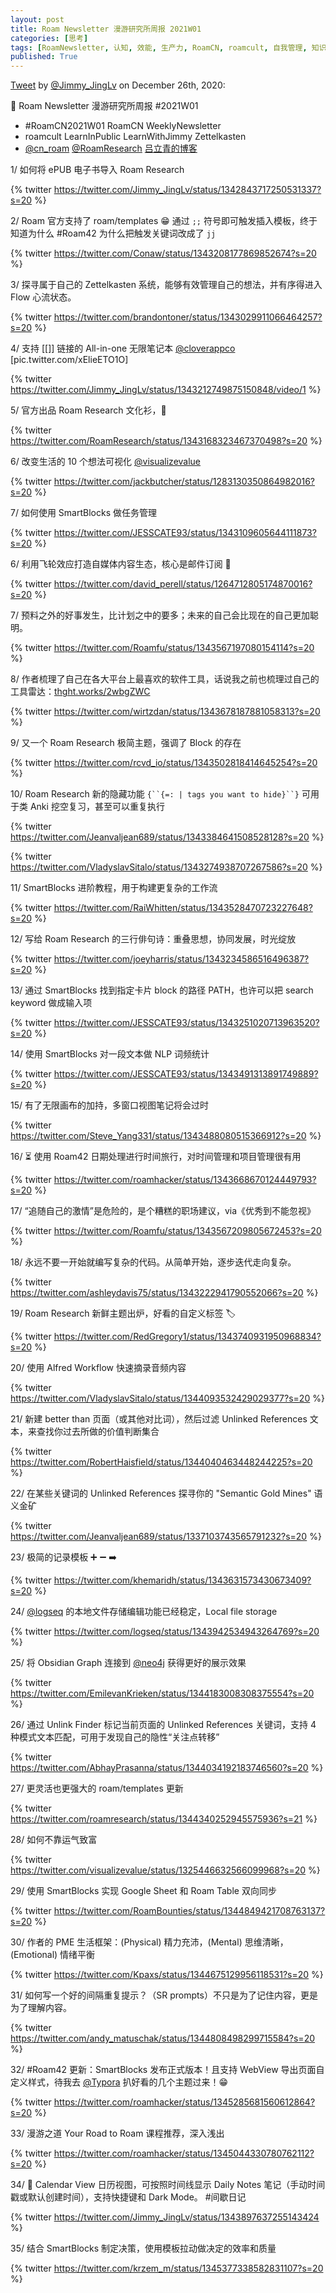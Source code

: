 ```yaml
---
layout: post
title: Roam Newsletter 漫游研究所周报 2021W01
categories: [思考]
tags: [RoamNewsletter, 认知, 效能, 生产力, RoamCN, roamcult, 自我管理, 知识创造, RoamResearch]
published: True
---
```


[Tweet](https://twitter.com/i/status/1342843410021900289) by [@Jimmy_JingLv](https://twitter.com/Jimmy_JingLv) on December 26th, 2020:

📮 Roam Newsletter 漫游研究所周报 #2021W01
- #RoamCN2021W01 RoamCN WeeklyNewsletter
- roamcult LearnInPublic LearnWithJimmy Zettelkasten
- [@cn_roam](https://twitter.com/cn_roam) [@RoamResearch](https://twitter.com/RoamResearch) [吕立青的博客](http://roamcult.vip)

1/ 如何将 ePUB 电子书导入 Roam Research

{% twitter https://twitter.com/Jimmy_JingLv/status/1342843717250531337?s=20 %}

2/ Roam 官方支持了 roam/templates 😁 通过 `;;` 符号即可触发插入模板，终于知道为什么 #Roam42 为什么把触发关键词改成了 `jj`

{% twitter https://twitter.com/Conaw/status/1343208177869852674?s=20 %}

3/ 探寻属于自己的 Zettelkasten 系统，能够有效管理自己的想法，并有序得进入 Flow 心流状态。

{% twitter https://twitter.com/brandontoner/status/1343029911066464257?s=20 %}

4/ 支持 [[]] 链接的 All-in-one 无限笔记本 [@cloverappco](https://twitter.com/cloverappco) [pic.twitter.com/xElieETO1O]

{% twitter https://twitter.com/Jimmy_JingLv/status/1343212749875150848/video/1 %}

5/ 官方出品 Roam Research 文化衫，🎄

{% twitter https://twitter.com/RoamResearch/status/1343168323467370498?s=20 %}

6/ 改变生活的 10 个想法可视化 [@visualizevalue](https://twitter.com/visualizevalue)

{% twitter https://twitter.com/jackbutcher/status/1283130350864982016?s=20 %}

7/ 如何使用 SmartBlocks 做任务管理

{% twitter https://twitter.com/JESSCATE93/status/1343109605644111873?s=20 %}

6/ 利用飞轮效应打造自媒体内容生态，核心是邮件订阅 📧

{% twitter https://twitter.com/david_perell/status/1264712805174870016?s=20 %}

7/ 预料之外的好事发生，比计划之中的要多；未来的自己会比现在的自己更加聪明。

{% twitter https://twitter.com/Roamfu/status/1343567197080154114?s=20 %}

8/ 作者梳理了自己在各大平台上最喜欢的软件工具，话说我之前也梳理过自己的工具雷达：[thght.works/2wbgZWC](https://thght.works/2wbgZWC)

{% twitter https://twitter.com/wirtzdan/status/1343678187881058313?s=20 %}

9/ 又一个 Roam Research 极简主题，强调了 Block 的存在

{% twitter https://twitter.com/rcvd_io/status/1343502818414645254?s=20 %}

10/ Roam Research 新的隐藏功能 `{``{=: | tags you want to hide}``}` 可用于类 Anki 挖空复习，甚至可以重复执行

{% twitter https://twitter.com/Jeanvaljean689/status/1343384641508528128?s=20 %}

{% twitter https://twitter.com/VladyslavSitalo/status/1343274938707267586?s=20 %}

11/ SmartBlocks 进阶教程，用于构建更复杂的工作流

{% twitter https://twitter.com/RaiWhitten/status/1343528470723227648?s=20 %}

12/ 写给 Roam Research 的三行俳句诗：重叠思想，协同发展，时光绽放

{% twitter https://twitter.com/joeyharris/status/1343234586516496387?s=20 %}

13/ 通过 SmartBlocks 找到指定卡片 block 的路径 PATH，也许可以把 search keyword 做成输入项

{% twitter https://twitter.com/JESSCATE93/status/1343251020713963520?s=20 %}

14/ 使用 SmartBlocks 对一段文本做 NLP 词频统计

{% twitter https://twitter.com/JESSCATE93/status/1343491313891749889?s=20 %}

15/ 有了无限画布的加持，多窗口视图笔记将会过时

{% twitter https://twitter.com/Steve_Yang331/status/1343488080515366912?s=20 %}

16/ ⏳ 使用 Roam42 日期处理进行时间旅行，对时间管理和项目管理很有用

{% twitter https://twitter.com/roamhacker/status/1343668670124449793?s=20 %}

17/ “追随自己的激情”是危险的，是个糟糕的职场建议，via《优秀到不能忽视》

{% twitter https://twitter.com/Roamfu/status/1343567209805672453?s=20 %}

18/ 永远不要一开始就编写复杂的代码。从简单开始，逐步迭代走向复杂。

{% twitter https://twitter.com/ashleydavis75/status/1343222941790552066?s=20 %}

19/ Roam Research 新鲜主题出炉，好看的自定义标签 🏷

{% twitter https://twitter.com/RedGregory1/status/1343740931950968834?s=20 %}

20/ 使用 Alfred Workflow 快速摘录音频内容

{% twitter https://twitter.com/VladyslavSitalo/status/1344093532429029377?s=20 %}

21/ 新建 better than 页面（或其他对比词），然后过滤 Unlinked References 文本，来查找你过去所做的价值判断集合

{% twitter https://twitter.com/RobertHaisfield/status/1344040463448244225?s=20 %}

22/ 在某些关键词的 Unlinked References 探寻你的 "Semantic Gold Mines" 语义金矿

{% twitter https://twitter.com/Jeanvaljean689/status/1337103743565791232?s=20 %}

23/ 极简的记录模板 ➕ ➖ ➡️

{% twitter https://twitter.com/khemaridh/status/1343631573430673409?s=20 %}

24/ [@logseq](https://twitter.com/logseq) 的本地文件存储编辑功能已经稳定，Local file storage

{% twitter https://twitter.com/logseq/status/1343942534943264769?s=20 %}

25/ 将 Obsidian Graph 连接到 [@neo4j](https://twitter.com/neo4j) 获得更好的展示效果

{% twitter https://twitter.com/EmilevanKrieken/status/1344183008308375554?s=20 %}

26/ 通过 Unlink Finder 标记当前页面的 Unlinked References 关键词，支持 4 种模式文本匹配，可用于发现自己的隐性“关注点转移”

{% twitter https://twitter.com/AbhayPrasanna/status/1344034192183746560?s=20 %}

27/ 更灵活也更强大的 roam/templates 更新

{% twitter https://twitter.com/roamresearch/status/1344340252945575936?s=21 %}

28/ 如何不靠运气致富

{% twitter https://twitter.com/visualizevalue/status/1325446632566099968?s=20 %}

29/ 使用 SmartBlocks 实现 Google Sheet 和 Roam Table 双向同步

{% twitter https://twitter.com/RoamBounties/status/1344849421708763137?s=20 %}

30/ 作者的 PME 生活框架：(Physical) 精力充沛，(Mental) 思维清晰，(Emotional) 情绪平衡

{% twitter https://twitter.com/Kpaxs/status/1344675129956118531?s=20 %}

31/ 如何写一个好的间隔重复提示？（SR prompts）不只是为了记住内容，更是为了理解内容。

{% twitter https://twitter.com/andy_matuschak/status/1344808498299715584?s=20 %}

32/ #Roam42 更新：SmartBlocks 发布正式版本！且支持 WebView 导出页面自定义样式，待我去 [@Typora](https://twitter.com/Typora) 扒好看的几个主题过来！😁

{% twitter https://twitter.com/roamhacker/status/1345285681560612864?s=20 %}

33/ 漫游之道 Your Road to Roam 课程推荐，深入浅出

{% twitter https://twitter.com/roamhacker/status/1345044330780762112?s=20 %}

34/ 📅 Calendar View 日历视图，可按照时间线显示 Daily Notes 笔记（手动时间戳或默认创建时间），支持快捷键和 Dark Mode。 #间歇日记

{% twitter https://twitter.com/Jimmy_JingLv/status/1343897637255143424 %}

35/ 结合 SmartBlocks 制定决策，使用模板拉动做决定的效率和质量

{% twitter https://twitter.com/krzem_m/status/1345377338582831107?s=20 %}  
